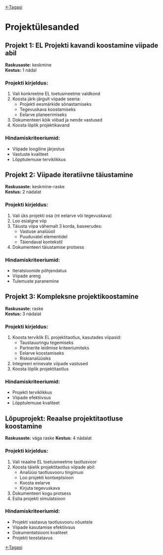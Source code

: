 [<-Tagasi](./README.md)
# Projektülesanded

## Projekt 1: EL Projekti kavandi koostamine viipade abil
**Raskusaste:** keskmine  
**Kestus:** 1 nädal  

### Projekti kirjeldus:
1. Vali konkreetne EL toetusmeetme valdkond
2. Koosta järk-järgult viipade seeria:
   - Projekti eesmärkide sõnastamiseks
   - Tegevuskava koostamiseks
   - Eelarve planeerimiseks
3. Dokumenteeri kõik viibad ja nende vastused
4. Koosta lõplik projektikavand

### Hindamiskriteeriumid:
- Viipade loogiline järjestus
- Vastuste kvaliteet
- Lõpptulemuse terviklikkus

## Projekt 2: Viipade iteratiivne täiustamine  
**Raskusaste:** keskmine-raske  
**Kestus:** 2 nädalat  

### Projekti kirjeldus:
1. Vali üks projekti osa (nt eelarve või tegevuskava)  
2. Loo esialgne viip  
3. Täiusta viipa vähemalt 3 korda, baseerudes:  
   - Vastuse analüüsil  
   - Puuduvatel elementidel  
   - Täiendaval kontekstil  
4. Dokumenteeri täiustamise protsess  

### Hindamiskriteeriumid:
- Iteratsioonide põhjendatus  
- Viipade areng  
- Tulemuste paranemine  

## Projekt 3: Kompleksne projektikoostamine
**Raskusaste:** raske  
**Kestus:** 3 nädalat  

### Projekti kirjeldus:
1. Koosta terviklik EL projektitaotlus, kasutades viipasid:
   - Taustauuringu tegemiseks
   - Partnerite leidmise kriteeriumiteks
   - Eelarve koostamiseks
   - Riskianalüüsiks
2. Integreeri erinevate viipade vastused
3. Koosta lõplik projektitaotlus

### Hindamiskriteeriumid:
- Projekti terviklikkus
- Viipade efektiivsus
- Lõpptulemuse kvaliteet

## Lõpuprojekt: Reaalse projektitaotluse koostamine
**Raskusaste:** väga raske
**Kestus:** 4 nädalat

### Projekti kirjeldus:
1. Vali reaalne EL toetusmeetme taotlusvoor
2. Koosta täielik projektitaotlus viipade abil:
   - Analüüsi taotlusvooru tingimusi
   - Loo projekti kontseptsioon
   - Koosta eelarve
   - Kirjuta tegevuskava
3. Dokumenteeri kogu protsess
4. Esita projekti simulatsioon

### Hindamiskriteeriumid:
- Projekti vastavus taotlusvooru nõuetele
- Viipade kasutamise efektiivsus
- Dokumentatsiooni kvaliteet
- Projekti teostatavus

[<-Tagasi](./README.md)
